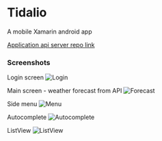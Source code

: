 # Tidalio
A mobile Xamarin android app

[Application api server repo link](https://github.coventry.ac.uk/barkausa/tidalio-api.git)


### Screenshots

Login screen
![Login](/login-screen.png)

Main screen - weather forecast from API
![Forecast](/main-forecast.png)

Side menu
![Menu](/sidebar.png)

Autocomplete
![Autocomplete](/autocomplete.png)

ListView
![ListView](/list-view.png)


